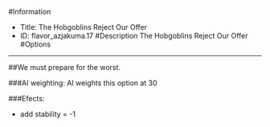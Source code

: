 #Information
 - Title: The Hobgoblins Reject Our Offer
 - ID: flavor_azjakuma.17
#Description
The Hobgoblins Reject Our Offer
#Options

___
##We must prepare for the worst.

###AI weighting:
AI weights this option at 30


###Efects:<ul><li>add stability = -1</li></ul>
